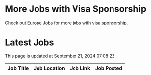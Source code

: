 # More Jobs with Visa Sponsorship

Check out [Europe Jobs](https://github.com/sureshparimi/europejobs#latest-jobs) for more jobs with visa sponsorship.

# Latest Jobs

This page is updated at September 21, 2024 07:08:22

| Job Title | Job Location | Job Link | Job Posted |
| --- | --- | --- | --- |
